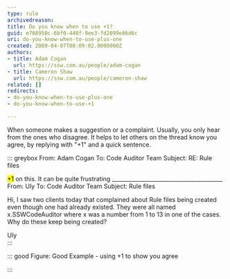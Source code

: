 ```yaml
---
type: rule
archivedreason: 
title: Do you know when to use +1?
guid: e708950c-6bf0-440f-9ee3-fd2099e86d6c
uri: do-you-know-when-to-use-plus-one
created: 2009-04-07T08:09:02.0000000Z
authors:
- title: Adam Cogan
  url: https://ssw.com.au/people/adam-cogan
- title: Cameron Shaw
  url: https://ssw.com.au/people/cameron-shaw
related: []
redirects:
- do-you-know-when-to-use-plus-one
- do-you-know-when-to-use-+1

---
```


When someone makes a suggestion or a complaint. Usually, you only hear from the ones who disagree. It helps to let others on the thread know you agree, by replying with "+1" and a quick sentence.

<!--endintro-->


::: greybox
From: Adam Cogan 
To: Code Auditor Team 
Subject: RE: Rule files 

<mark>+1</mark> on this. It can be quite frustrating
\_\_\_\_\_\_\_\_\_\_\_\_\_\_\_\_\_\_\_\_\_\_\_\_\_\_\_\_\_\_\_\_\_\_\_\_\_\_\_\_ 
From: Uly 
To: Code Auditor Team 
Subject: Rule files 

Hi, I saw two clients today that complained about Rule files being created even though one had already existed. They were all named x.SSWCodeAuditor where x was a number from 1 to 13 in one of the cases. Why do these keep being created? 

Uly  
:::


::: good
Figure: Good Example - using +1 to show you agree  

:::
